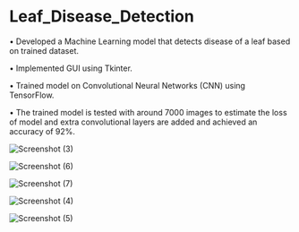 # Leaf_Disease_Detection

• Developed a Machine Learning model that detects disease of a leaf based on trained dataset.

• Implemented GUI using Tkinter.

• Trained model on Convolutional Neural Networks (CNN) using TensorFlow.

• The trained model is tested with around 7000 images to estimate the loss of model and extra convolutional
layers are added and achieved an accuracy of 92%.

![Screenshot (3)](https://user-images.githubusercontent.com/60382626/179178429-f306dd87-0f66-4197-9220-1250bf6ce824.png)

![Screenshot (6)](https://user-images.githubusercontent.com/60382626/179178449-fab0a16f-30fb-43a5-8591-0e53cbf53fd0.png)

![Screenshot (7)](https://user-images.githubusercontent.com/60382626/179178456-40d01f32-4423-4ef0-ad70-711f879bd479.png)

![Screenshot (4)](https://user-images.githubusercontent.com/60382626/179178461-75efc0e5-34f4-45b2-978b-a7ef3af1c01b.png)

![Screenshot (5)](https://user-images.githubusercontent.com/60382626/179178462-3fc2cbc1-861d-4bc4-9c7d-bd46bbc0bc1d.png)
